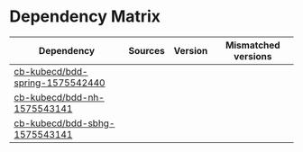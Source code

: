 # Dependency Matrix

Dependency | Sources | Version | Mismatched versions
---------- | ------- | ------- | -------------------
[cb-kubecd/bdd-spring-1575542440](https://github.com/cb-kubecd/bdd-spring-1575542440.git) |  | []() | 
[cb-kubecd/bdd-nh-1575543141](https://github.com/cb-kubecd/bdd-nh-1575543141.git) |  | []() | 
[cb-kubecd/bdd-sbhg-1575543141](https://github.com/cb-kubecd/bdd-sbhg-1575543141.git) |  | []() | 
